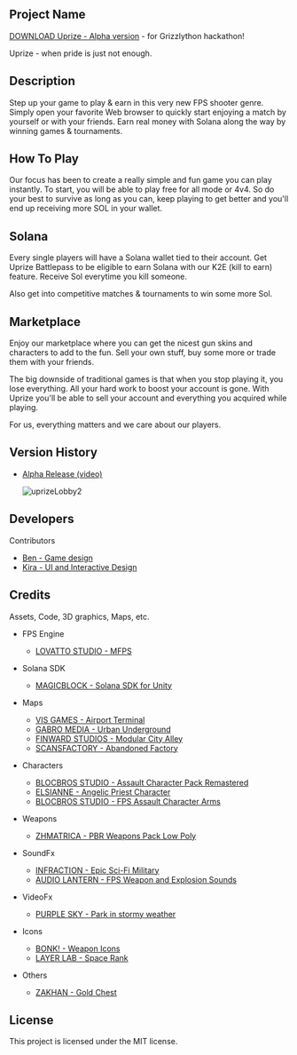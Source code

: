 ## Project Name

[DOWNLOAD Uprize - Alpha version](https://drive.google.com/file/d/1H2K0D5YImh8fo4M6rA6saGBFoBkPhV6s/view?usp=share_link) - for Grizzlython hackathon!

Uprize - when pride is just not enough.

## Description

Step up your game to play & earn in this very new FPS shooter genre. Simply open your favorite Web browser to quickly start enjoying a match by yourself or with your friends. Earn real money with Solana along the way by winning games & tournaments.

## How To Play

Our focus has been to create a really simple and fun game you can play instantly. To start, you will be able to play free for all mode or 4v4.  So do your best to survive as long as you can, keep playing to get better and you'll end up receiving more SOL in your wallet.

## Solana

Every single players will have a Solana wallet tied to their account. Get Uprize Battlepass to be eligible to earn Solana with our K2E (kill to earn) feature. Receive Sol everytime you kill someone.

Also get into competitive matches & tournaments to win some more Sol.

## Marketplace

Enjoy our marketplace where you can get the nicest gun skins and characters to add to the fun.  Sell your own stuff, buy some more or trade them with your friends.

The big downside of traditional games is that when you stop playing it, you lose everything. All your hard work to boost your account is gone. With Uprize you'll be able to sell your account and everything you acquired while playing.

For us, everything matters and we care about our players.

## Version History

* [Alpha Release (video)](https://www.youtube.com/watch?v=nPXceYvwZHg)

  ![uprizeLobby2](https://user-images.githubusercontent.com/124345674/222793874-3ebfc737-97b9-4126-9752-e74d18a9e98e.png)

## Developers

Contributors

* [Ben - Game design](https://www.uprize.gg)
* [Kira - UI and Interactive Design](https://www.uprize.gg)

## Credits

Assets, Code, 3D graphics, Maps, etc.
* FPS Engine
   * [LOVATTO STUDIO - MFPS](https://assetstore.unity.com/packages/templates/packs/mfps-mobile-245213)
   
* Solana SDK
   * [MAGICBLOCK - Solana SDK for Unity](https://assetstore.unity.com/packages/decentralization/infrastructure/solana-sdk-for-unity-246931)

* Maps
   * [VIS GAMES - Airport Terminal](https://assetstore.unity.com/packages/3d/environments/airport-terminal-scene-high-detail-235465)
   * [GABRO MEDIA - Urban Underground](https://assetstore.unity.com/packages/3d/environments/urban/urban-underground-64542)
   * [FINWARD STUDIOS - Modular City Alley](https://assetstore.unity.com/packages/3d/environments/urban/modular-city-alley-pack-65890)
   * [SCANSFACTORY - Abandoned Factory](https://assetstore.unity.com/packages/3d/environments/urban/hdrp-abandoned-factory-buildings-day-night-scene-164492)

* Characters
   * [BLOCBROS STUDIO - Assault Character Pack Remastered](https://assetstore.unity.com/packages/3d/characters/humanoids/humans/assault-character-pack-remastered-16771)
   * [ELSIANNE - Angelic Priest Character](https://assetstore.unity.com/packages/3d/characters/humanoids/fantasy/angelic-priest-240822)
   * [BLOCBROS STUDIO - FPS Assault Character Arms](https://assetstore.unity.com/packages/3d/first-person-assault-character-pack-17201)

* Weapons
   * [ZHMATRICA - PBR Weapons Pack Low Poly](https://assetstore.unity.com/packages/3d/props/guns/pbr-weapons-pack-low-poly-178628)

* SoundFx
   * [INFRACTION - Epic Sci-Fi Military](https://www.youtube.com/watch?v=03gYvNTWShg)
   * [AUDIO LANTERN - FPS Weapon and Explosion Sounds](https://assetstore.unity.com/packages/audio/sound-fx/weapons/complete-fps-weapon-and-explosion-sounds-188486)

* VideoFx
   * [PURPLE SKY - Park in stormy weather](https://assetstore.unity.com/packages/3d/environments/park-in-stormy-weather-hdrp-205054)
   
* Icons
   * [BONK! - Weapon Icons](https://assetstore.unity.com/packages/2d/gui/icons/weapon-icons-ww1-ww2-modern-handcrafted-2k-194481)
   * [LAYER LAB - Space Rank](https://assetstore.unity.com/packages/2d/gui/icons/2d-icons-150-space-rank-177281)
   
* Others
   * [ZAKHAN - Gold Chest](https://assetstore.unity.com/packages/3d/props/gold-chest-101641)

## License

This project is licensed under the MIT license.
